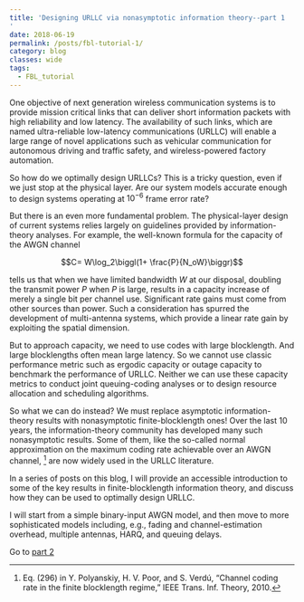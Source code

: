 ```yaml
---
title: 'Designing URLLC via nonasymptotic information theory--part 1
'
date: 2018-06-19
permalink: /posts/fbl-tutorial-1/
category: blog
classes: wide
tags:
  - FBL_tutorial
---
```


One objective of next generation wireless communication systems is to provide mission critical links that can deliver short information packets with high reliability and low latency.
The availability of such links, which are named ultra-reliable low-latency communications (URLLC) will enable a large range of novel applications such as vehicular communication for autonomous driving and traffic safety, and wireless-powered factory automation.


So how do we optimally design URLLCs? This is a tricky question, even if we just stop at the physical layer. Are our system models accurate enough to design systems operating at $10^{-6}$ frame error rate?

But there is an even more fundamental problem. The physical-layer design of current systems relies largely on guidelines provided by information-theory analyses. For example, the well-known formula for the capacity of the AWGN channel

$$C= W\log_2\biggl(1+ \frac{P}{N_oW}\biggr)$$

 tells us that when we have limited bandwidth $W$ at our disposal, doubling the transmit power $P$ when $P$ is large, results in a capacity increase of merely a single bit per channel use. Significant rate gains must come from other sources than power. Such a consideration has spurred the development of multi-antenna systems, which provide a linear rate gain by exploiting the spatial dimension.

But to approach capacity, we need to use codes with large blocklength. And large blocklengths often mean large latency. So we cannot use classic performance metric such as ergodic capacity or outage capacity to benchmark the performance of URLLC. Neither we can use these capacity metrics to conduct joint queuing-coding analyses or to design resource allocation and scheduling algorithms.

So what we can do instead? We must replace asymptotic information-theory results with nonasymptotic finite-blocklength ones!
Over the last 10 years, the information-theory community has developed many such nonasymptotic results. Some of them, like the so-called normal approximation on the maximum coding rate achievable over an AWGN channel, [^1] are now widely used in the URLLC literature.

In a series of posts on this blog, I will provide  an accessible  introduction to some of the key results in finite-blocklength information theory, and discuss how they can be used to optimally design URLLC.

I will start from a simple binary-input AWGN model, and then move to more sophisticated models including, e.g., fading and channel-estimation overhead, multiple antennas, HARQ, and queuing delays.

Go to [part 2](/posts/fbl-tutorial-2/)


[^1]: Eq. (296) in Y. Polyanskiy, H. V. Poor, and S. Verdú, “Channel coding rate in the finite blocklength regime,” IEEE Trans. Inf. Theory,  2010.
